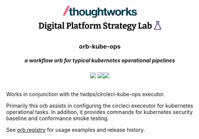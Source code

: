 <div align="center">
	<p>
		<img alt="Thoughtworks Logo" src="https://raw.githubusercontent.com/ThoughtWorks-DPS/static/master/thoughtworks_flamingo_wave.png?sanitize=true" width=200 />
    <br />
		<img alt="DPS Title" src="https://raw.githubusercontent.com/ThoughtWorks-DPS/static/master/dps_lab_title.png" width=350/>
	</p>
  <h3>orb-kube-ops</h3>
  <h5>a workflow orb for typical kubernetes operational pipelines</h5>
  <a href="https://app.circleci.com/pipelines/github/ThoughtWorks-DPS/orb-kube-ops"><img src="https://circleci.com/gh/ThoughtWorks-DPS/orb-kube-ops.svg?style=shield"></a> <a href="https://circleci.com/orbs/registry/orb/ThoughtWorks-DPS/orb-kube-ops"><img src="https://img.shields.io/badge/endpoint.svg?url=https://badges.circleci.io/orb/ThoughtWorks-DPS/orb-kube-ops"></a><a href="https://opensource.org/licenses/MIT"><img src="https://img.shields.io/badge/license-MIT-blue.svg"></a>
</div>
<br />

Works in conjunction with the twdps/circleci-kube-ops executor.  

Primarily this orb assists in configuring the circleci execeutor for kubernetes operational tasks. In addition, it provides commands for kubernetes security baseline and conformance smoke testing.  

See [orb registry](https://circleci.com/orbs/registry/orb/twdps/orb-kube-ops) for usage examples and release history.
